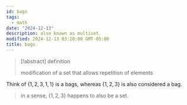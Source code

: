 ```yaml
---
id: bags
tags:
  - math
date: "2024-12-13"
description: also known as multiset.
modified: 2024-12-13 03:20:00 GMT-05:00
title: bags
---
```


> [!abstract] definition
>
> modification of a set that allows repetition of elements

Think of $\{1,2,3,1,1\}$ is a bags, whereas $\{1,2,3\}$ is also considered a bag.

> in a sense, $\{1,2,3\}$ happens to also be a set.
